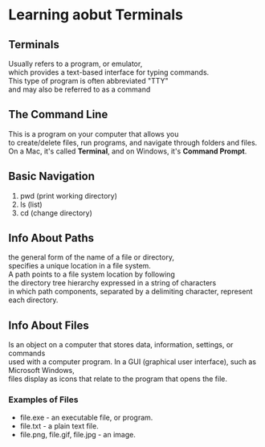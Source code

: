 # Learning aobut Terminals

## Terminals
Usually refers to a program, or emulator, <br>
which provides a text-based interface for typing commands. <br>
This type of program is often abbreviated "TTY" <br>
and may also be referred to as a command

## The Command Line
 This is a program on your computer that allows you <br>
 to create/delete files, run programs, and navigate through folders and files. <br> 
 On a Mac, it's called **Terminal**, and on Windows, it's **Command Prompt**.
 
 ## Basic Navigation
 <ol> 
  <li> pwd (print working directory) </li>
  <li> ls (list) </li>
  <li> cd (change directory) </li>
  </ol>

## Info About Paths
 the general form of the name of a file or directory, <br>
 specifies a unique location in a file system. <br>
 A path points to a file system location by following <br>
 the directory tree hierarchy  expressed in a string of characters <br>
 in which path components, separated by a delimiting character, represent each directory.
 
 ## Info About Files
 Is an object on a computer that stores data, information, settings, or commands <br>
 used with a computer program. In a GUI (graphical user interface), such as Microsoft Windows, <br>
 files display as icons that relate to the program that opens the file.
 
 ### Examples of Files
<ul>
<li> file.exe - an executable file, or program. </li>
 <li> file.txt - a plain text file. </li>
 <li> file.png, file.gif, file.jpg - an image. </li>
</ul>
